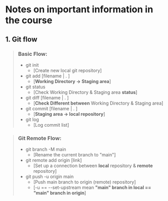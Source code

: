 # Notes on important information in the course
## 1. Git flow
> ### Basic Flow:
> - git init 
>   - [Create new local git repository]
> - git add [filename | . ]
>   - [__Working Directory -> Staging area__]
> - git status 
>   - [Check Working Directory & Staging area __status__]
> - git diff [filename | . ] 
>   - [__Check Different between__ Working Directory & Staging area]
> - git commit [filename | . ] 
>   - [__Staging area -> local repository__]
> - git log 
>   - [Log commit list]

> ### Git Remote Flow: 
> - git branch -M main 
>   - [Rename the current branch to "main"]
> - git remote add origin [link] 
>   - [Set up a connection between __local__ repository & __remote__ repository]
> - git push -u origin main 
>   - [Push main branch to origin (remote) repository]
>   - [-u == --set-upstream mean __"main" branch in local == "main" branch in origin__]